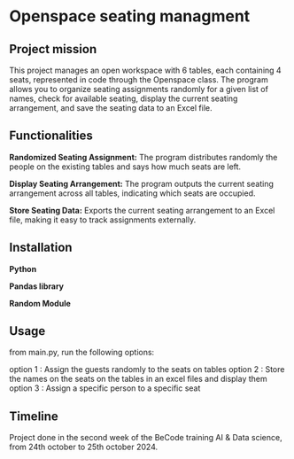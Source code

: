 # Openspace seating managment

## Project mission

This project manages an open workspace with 6 tables, each containing 4 seats, represented in code through the Openspace class. The program allows you to organize seating assignments randomly for a given list of names, check for available seating, display the current seating arrangement, and save the seating data to an Excel file.

## Functionalities

**Randomized Seating Assignment:**
The program distributes randomly the people on the existing tables and says how much seats are left.

**Display Seating Arrangement:**
The program outputs the current seating arrangement across all tables, indicating which seats are occupied.

**Store Seating Data:** 
Exports the current seating arrangement to an Excel file, making it easy to track assignments externally.

## Installation

**Python**

**Pandas library**

**Random Module** 


## Usage

from main.py, run the following options:

option 1 : Assign the guests randomly to the seats on tables
option 2 : Store the names on the seats on the tables in an excel files and display them
option 3 : Assign a specific person to a specific seat

## Timeline

Project done in the second week of the BeCode training AI & Data science, from 24th october to 25th october 2024.





